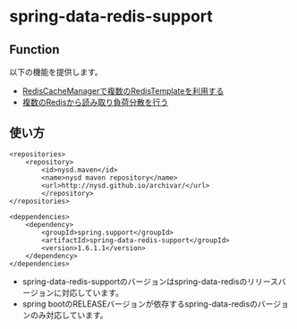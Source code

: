# spring-data-redis-support

## Function
以下の機能を提供します。

* [RedisCacheManagerで複数のRedisTemplateを利用する](./docs/cache.md)
* [複数のRedisから読み取り負荷分散を行う](./docs/loadbalance.md)

## 使い方

```
<repositories>
    <repository>
        <id>nysd.maven</id>
        <name>nysd maven repository</name>
        <url>http://nysd.github.io/archivar/</url>
		</repository>
</repositories>

<deppendencies>
    <dependency>
        <groupId>spring.support</groupId>
        <artifactId>spring-data-redis-support</groupId>
        <version>1.6.1.1</version>
    </dependency>
</dependencies>
```

* spring-data-redis-supportのバージョンはspring-data-redisのリリースバージョンに対応しています。
* spring bootのRELEASEバージョンが依存するspring-data-redisのバージョンのみ対応しています。
